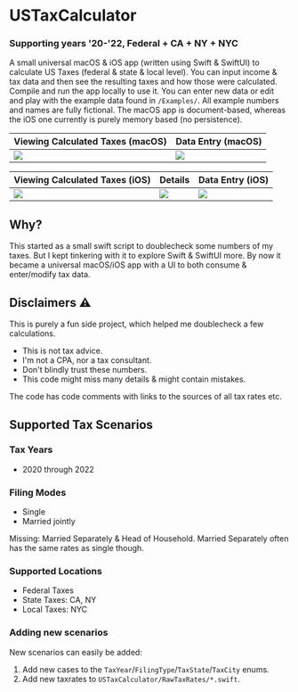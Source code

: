# USTaxCalculator
### Supporting years '20-'22, Federal + CA + NY + NYC

A small universal macOS & iOS app (written using Swift & SwiftUI) to calculate US Taxes (federal & state & local level).
You can input income & tax data and then see the resulting taxes and how those were calculated. Compile and run the app locally to use it. You can enter new data or edit and play with the example data found in `/Examples/`. All example numbers and names are fully fictional. The macOS app is document-based, whereas the iOS one currently is purely memory based (no persistence).

| Viewing Calculated Taxes (macOS) | Data Entry (macOS) |
| ------------- | ------------- |
| ![](https://user-images.githubusercontent.com/807039/169698179-24749e27-4ef1-42fb-a93c-6caf03e4677b.png) | ![](https://user-images.githubusercontent.com/807039/169698185-cd8c1c30-2d33-48a4-8d6d-155c829e1d1e.png) |

| Viewing Calculated Taxes (iOS) | Details | Data Entry (iOS) |
| ------------- | ------------- | ------------- |
| ![](https://user-images.githubusercontent.com/807039/169698222-98505e06-b57b-455f-9507-ce64bccc1962.png) | ![](https://user-images.githubusercontent.com/807039/169698223-aad7af63-bb75-401d-a620-8ba03c855020.png) | ![](https://user-images.githubusercontent.com/807039/169698225-29eae43c-69a1-4e88-be8a-5f8abc1e109b.png) |


## Why?

This started as a small swift script to doublecheck some numbers of my taxes. But I kept tinkering with it to explore Swift & SwiftUI more. By now it became a universal macOS/iOS app with a UI to both consume & enter/modify tax data.

## Disclaimers ⚠️ 

This is purely a fun side project, which helped me doublecheck a few calculations.

- This is not tax advice.
- I'm not a CPA, nor a tax consultant.
- Don't blindly trust these numbers.
- This code might miss many details & might contain mistakes.

The code has code comments with links to the sources of all tax rates etc.

## Supported Tax Scenarios

### Tax Years

- 2020 through 2022

### Filing Modes

- Single
- Married jointly

Missing: Married Separately & Head of Household. Married Separately often has the same rates as single though.

### Supported Locations

- Federal Taxes
- State Taxes: CA, NY
- Local Taxes: NYC

### Adding new scenarios

New scenarios can easily be added:

1) Add new cases to the `TaxYear`/`FilingType`/`TaxState`/`TaxCity` enums.
2) Add new taxrates to `USTaxCalculator/RawTaxRates/*.swift`.
